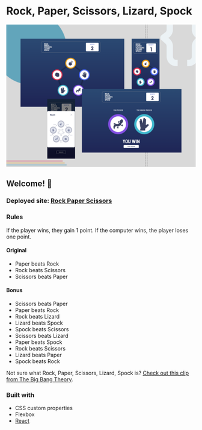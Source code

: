 # Rock, Paper, Scissors, Lizard, Spock

![Design preview for the Rock, Paper, Scissors coding challenge](./design/design.png)

## Welcome! 👋

### Deployed site: [Rock Paper Scissors](https://rock-paper-scissors-lizard-spock-five.vercel.app/)

### Rules

If the player wins, they gain 1 point. If the computer wins, the player loses one point.

#### Original

- Paper beats Rock
- Rock beats Scissors
- Scissors beats Paper

#### Bonus

- Scissors beats Paper
- Paper beats Rock
- Rock beats Lizard
- Lizard beats Spock
- Spock beats Scissors
- Scissors beats Lizard
- Paper beats Spock
- Rock beats Scissors
- Lizard beats Paper
- Spock beats Rock

Not sure what Rock, Paper, Scissors, Lizard, Spock is? [Check out this clip from The Big Bang Theory](https://www.youtube.com/watch?v=iSHPVCBsnLw).

### Built with

- CSS custom properties
- Flexbox
- [React](https://reactjs.org/)
